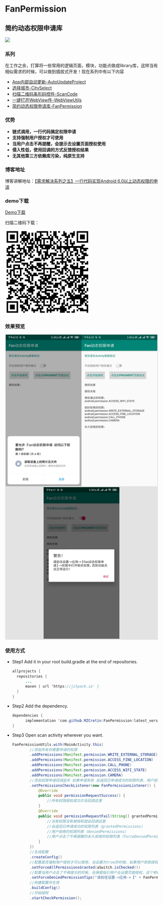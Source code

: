# **FanPermission**

## 简约动态权限申请库

[![](https://jitpack.io/v/MZCretin/FanPermission.svg)](https://jitpack.io/#MZCretin/FanPermission)

### 系列

在工作之余，打算将一些常用的逻辑页面，模块，功能点做成library库，这样当有相似需求的时候，可以做到插拔式开发！现在系列中有以下内容

+ [App内部自动更新-AutoUpdateProject](https://github.com/MZCretin/AutoUpdateProject)
+ [选择城市-CitySelect](https://github.com/MZCretin/CitySelect)
+ [扫描二维码条形码控件-ScanCode](https://github.com/MZCretin/CitySeScanCode)
+ [一键打开WebView件-WebViewUtils](https://github.com/MZCretin/WebViewUtils)
+ [简约动态权限申请库-FanPermission](https://github.com/MZCretin/FanPermission)

### 优势

+ **链式调用，一行代码搞定权限申请**
+ **支持强制用户授权才可使用**
+ **当用户点击不再提醒，会提示去设置页面授权使用**
+ **侵入性低，使用回调的方式反馈授权结果**
+ **无其他第三方依赖库污染，纯原生支持**

### 博客地址

博客讲解地址：[【需求解决系列之五】一行代码实现Android 6.0以上动态权限的申请](https://juejin.im/post/5dccd011e51d45108876f3b6)

### demo下载

[Demo下载](https://raw.githubusercontent.com/MZCretin/FanPermission/master/pic/demo.apk)

扫描二维码下载：

<img src="./pic/erweima.png"/>

### 效果预览

<div style="background:#e3e3e3; color:#FFF" align=center ><img width="250" height="500" src="./pic/111.jpg"/><img width="250" height="500" src="./pic/222.jpg"/><img width="250" height="500" src="./pic/333.jpg"/></div>

### 使用方式

+ Step1 Add it in your root build.gradle at the end of repositories.

  ```java
  allprojects {
  	repositories {
  		...
  		maven { url 'https://jitpack.io' }
  	}
  }
  ```

+ Step2 Add the dependency.

  ```java
  dependencies {
  		implementation 'com.github.MZCretin:FanPermission:latest_version'
  }
  ```

+ Step3 Open scan activity wherever you want.
  ```java
  FanPermissionUtils.with(MainActivity.this)
          //添加所有你需要申请的权限
          .addPermissions(Manifest.permission.WRITE_EXTERNAL_STORAGE)
          .addPermissions(Manifest.permission.ACCESS_FINE_LOCATION)
          .addPermissions(Manifest.permission.CALL_PHONE)
          .addPermissions(Manifest.permission.ACCESS_WIFI_STATE)
          .addPermissions(Manifest.permission.CAMERA)
          //添加权限申请回调监听 如果申请失败 会返回已申请成功的权限列表，用户拒绝的权限列表和用户点击了不再提醒的永久拒绝的权限列表
          .setPermissionsCheckListener(new FanPermissionListener() {
              @Override
              public void permissionRequestSuccess() {
                  //所有权限授权成功才会回调这里
              }
              @Override
              public void permissionRequestFail(String[] grantedPermissions, String[] deniedPermissions, String[] forceDeniedPermissions) {
                  //当有权限没有被授权就会回调这里
                  //会返回已申请成功的权限列表（grantedPermissions）
                  //用户拒绝的权限列表（deniedPermissions）
                  //用户点击了不再提醒的永久拒绝的权限列表（forceDeniedPermissions）
              }
          })
          //生成配置
          .createConfig()
          //配置是否强制用户授权才可以使用，当设置为true的时候，如果用户拒绝授权，会一直弹出授权框让用户授权
          .setForceAllPermissionsGranted(aSwitch.isChecked())
          //配置当用户点击了不再提示的时候，会弹窗指引用户去设置页面授权，这个参数是弹窗里面的提示内容
          .setForceDeniedPermissionTips("请前往设置->应用->【" + FanPermissionUtils.getAppName(MainActivity.this) + "】->权限中打开相关权限，否则功能无法正常运行！")
          //构建配置并生效
          .buildConfig()
          //开始授权
          .startCheckPermission();
  ```

